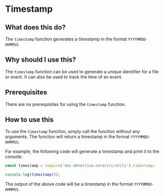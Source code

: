 
  
   # **Timestamp**

## What does this do?

The `timestamp` function generates a timestamp in the format `YYYYMMDD-HHMMSS`.

## Why should I use this?

The `timestamp` function can be used to generate a unique identifier for a file or event. It can also be used to track the time of an event.

## Prerequisites

There are no prerequisites for using the `timestamp` function.

## How to use this

To use the `timestamp` function, simply call the function without any arguments. The function will return a timestamp in the format `YYYYMMDD-HHMMSS`.

For example, the following code will generate a timestamp and print it to the console:

```javascript
const timestamp = require('doc-detective-core/src/utils').timestamp;

console.log(timestamp());
```

The output of the above code will be a timestamp in the format `YYYYMMDD-HHMMSS`.
  
  